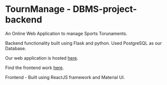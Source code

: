 # TournManage - DBMS-project-backend

An Online Web Application to manage Sports Torunaments. 

Backend functionality built using Flask and python. Used PostgreSQL as our Database.

Our web application is hosted [here](https://nervous-meninsky-a9dda6.netlify.app/).

Find the frontend work [here](https://github.com/PavanReddy28/dbms-project-frontend).

Frontend - Built using ReactJS framework and Material UI.

